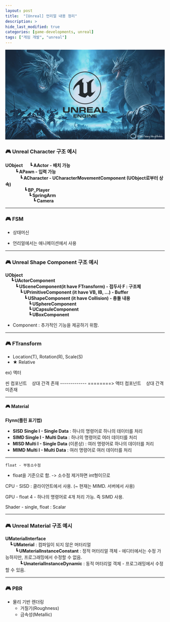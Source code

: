 ```yaml
---
layout: post
title:  "[Unreal] 언리얼 내용 정리"
description: >
hide_last_modified: true
categories: [game-developments, unreal]
tags: ["게임 개발", "unreal"]
---
```


<img src="../../../assets/img/blog/unreal/unreal_img.png" style="width: 832px; height: auto"/>

### 🎮 Unreal Character 구조 예시
> 
**UObject**
&emsp; **┗ AActor - 배치 가능** <br>
&emsp;&emsp; **┗ APawn - 입력 가능** <br>
&emsp;&emsp;&emsp; **┗ ACharacter - UCharacterMovementComponent (UObject로부터 상속)** <br>
&emsp;&emsp;&emsp;&emsp; **┗ BP_Player** <br>
&emsp;&emsp;&emsp;&emsp;&emsp; **┗  SpringArm** <br>
&emsp;&emsp;&emsp;&emsp;&emsp;&emsp; **┗  Camera** <br>
	  
-----
 
### 🎮 FSM
- 상태머신
* 언리얼에서는 애니메이션에서 사용

-----

### 🎮 Unreal Shape Component 구조 예시
> 
**UObject** <br>
&emsp; **┗ UActorComponent** <br>
&emsp;&emsp; **┗ USceneComponent(it have FTransform) - 접두사 F : 구조체** <br>
&emsp;&emsp;&emsp; **┗ UPrimitiveComponent (it have VB, IB, ...) - Buffer** <br>
&emsp;&emsp;&emsp;&emsp; **┗ UShapeComponent (it have Collision) - 충돌 내용** <br>
&emsp;&emsp;&emsp;&emsp;&emsp; **┗ USphereComponent** <br>
&emsp;&emsp;&emsp;&emsp;&emsp; **┗ UCapsuleComponent** <br>
&emsp;&emsp;&emsp;&emsp;&emsp; **┗ UBoxComponent** <br>
								
* Component : 추가적인 기능을 제공하기 위함.

-----

### 🎮 FTransform

 - Location(T), Rotation(R), Scale(S)
 - ★ Relative

ex) 액터

씬 컴포넌트	&nbsp;&nbsp; 상대 간격 존재
------------- ========> 
액터 컴포넌트 &nbsp;&nbsp; 상대 간격 미존재

-----

#### 🎮 Material

> 
**Flynn(플린 표기법)**
- **SISD Single I - Single Data** : 하나의 명령어로 하나의 데이터를 처리
- **SIMD Single I - Multi Data** : 하나의 명령어로 여러 데이터를 처리
- **MISD Multi I - Single Data** (이론상) : 여러 명령어로 하나의 데이터를 처리
- **MIMD Multi I - Multi Data** : 여러 명령어로 여러 데이터를 처리

-----

`float - 부동소수점`
* float을 기준으로 함. -> 소수점 제거하면 int형이므로

CPU - SISD : 클라이언트에서 사용. (~ 현재는 MIMD. 서버에서 사용)

GPU - float 4 - 하나의 명령어로 4개 처리 가능. 즉 SIMD 사용.

Shader - single, float : Scalar

-----

### 🎮 Unreal Material 구조 예시

>
**UMaterialInterface** <br>
&emsp;**┗ UMaterial** : 컴파일이 되지 않은 머터리얼 <br>
&emsp;&emsp; **┗ UMaterialInstanceConstant** : 정적 머터리얼 객체 - 에디터에서는 수정 가능하지만, 프로그래밍에서 수정할 수 없음. <br>
&emsp;&emsp;&emsp; **┗ UmaterialInstanceDynamic** : 동적 머터리얼 객체 - 프로그래밍에서 수정할 수 있음. <br>
		
-----

### 🎮 PBR

- 물리 기반 렌더링
	- 거칠기(Roughness)
	- 금속성(Metallic)

